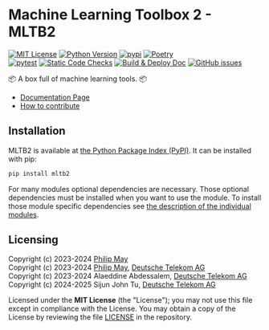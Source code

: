 # Machine Learning Toolbox 2 - MLTB2

[![MIT License](https://img.shields.io/github/license/telekom/mltb2)](https://github.com/telekom/mltb2/blob/main/LICENSE)
[![Python Version](https://img.shields.io/pypi/pyversions/mltb2)](https://www.python.org)
[![pypi](https://img.shields.io/pypi/v/mltb2.svg)](https://pypi.python.org/pypi/mltb2)
[![Poetry](https://img.shields.io/endpoint?url=https://python-poetry.org/badge/v0.json)](https://github.com/telekom/mltb2/blob/main/pyproject.toml)
<br/>
[![pytest](https://github.com/telekom/mltb2/actions/workflows/pytest.yml/badge.svg)](https://github.com/telekom/mltb2/actions/workflows/pytest.yml)
[![Static Code Checks](https://github.com/telekom/mltb2/actions/workflows/static_checks.yml/badge.svg)](https://github.com/telekom/mltb2/actions/workflows/static_checks.yml)
[![Build & Deploy Doc](https://github.com/telekom/mltb2/actions/workflows/build_deploy_doc.yml/badge.svg)](https://github.com/telekom/mltb2/actions/workflows/build_deploy_doc.yml)
[![GitHub issues](https://img.shields.io/github/issues-raw/telekom/mltb2)](https://github.com/telekom/mltb2/issues)

📦 A box full of machine learning tools. 📦

- [Documentation Page](https://telekom.github.io/mltb2/)
- [How to contribute](https://github.com/telekom/mltb2/blob/main/CONTRIBUTING.md)

## Installation

MLTB2 is available at [the Python Package Index (PyPI)](https://pypi.org/project/mltb2/).
It can be installed with pip:

```bash
pip install mltb2
```

For many modules optional dependencies are necessary.
Those optional dependencies must be installed when you want to use the module.
To install those module specific dependencies see
[the description of the individual modules](https://telekom.github.io/mltb2/api-reference.html).

## Licensing

Copyright (c) 2023-2024 [Philip May](https://philipmay.org)\
Copyright (c) 2023-2024 [Philip May](https://philipmay.org), [Deutsche Telekom AG](https://www.telekom.de/)\
Copyright (c) 2023-2024 Alaeddine Abdessalem, [Deutsche Telekom AG](https://www.telekom.de/)
\
Copyright (c) 2024-2025 Sijun John Tu, [Deutsche Telekom AG](https://www.telekom.de/)

Licensed under the **MIT License** (the "License"); you may not use this file except in compliance with the License.
You may obtain a copy of the License by reviewing the file
[LICENSE](https://github.com/telekom/mltb2/blob/main/LICENSE) in the repository.
